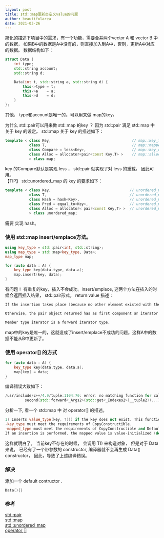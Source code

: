 ```yaml
---
layout: post
title: std::map更新自定义value的问题  
author: beautifularea
date: 2021-03-26
---
```


简化的描述下项目中的需求，有一个功能，需要合并两个vector A 和 vector B 中的数据， 如果B中的数据是A中没有的，则直接加入到A中，否则，更新A中对应的数据。
数据结构如下： 
   
```cxx
struct Data {
    int type;
    std::string account;
    std::string d;

    Data(int t, std::string a, std::string d) {
        this->type = t;
        this->a    = a;
        this->d    = d;
    }
};
```
其他， type和account是唯一的，可以用来做 map的key。  

为什么 std::pair可以用来做 std::map 的key ？ 因为 std::pair 满足 std::map 中关于 key 的设定。 std::map 关于 key 的描述如下：   
```cxx
template < class Key,                                     // map::key_type
           class T,                                       // map::mapped_type
           class Compare = less<Key>,                     // map::key_compare
           class Alloc = allocator<pair<const Key,T> >    // map::allocator_type
           > class map;
```
key 的Compare默认是实现 less<Key> ， std::pair 就实现了对 less 的重载。 因此可用。  
【TIP】 std::unordered_map 的 key 的要求如下：  
```cxx
template < class Key,                                    // unordered_map::key_type
           class T,                                      // unordered_map::mapped_type
           class Hash = hash<Key>,                       // unordered_map::hasher
           class Pred = equal_to<Key>,                   // unordered_map::key_equal
           class Alloc = allocator< pair<const Key,T> >  // unordered_map::allocator_type
           > class unordered_map;
```
需要 实现 hash。  

### 使用 std::map insert/emplace方法。  

```cxx
using key_type = std::pair<int, std::string>;
using map_type = std::map<key_type, Data>;
map_type map;

for (auto data : A) {
    key_type key(data.type, data.a);
    map.insert(key, data);
}
```
有问题！ 有重复的key，插入不会成功。insert/emplace, 这两个方法在插入的时候会返回插入结果， std::pair形式。
return value 描述：  

```cxx
If the insertion takes place (because no other element existed with the same key), the function returns a pair object, whose first component is an iterator to the inserted element, and whose second component is true.

Otherwise, the pair object returned has as first component an iterator pointing to the element in the container with the same key, and false as its second component.

Member type iterator is a forward iterator type.
```
map中的key是唯一的，这就造成了insert/emplace不成功的问题。这样A中的数据不能从B中更新了。  

### 使用 operator[] 的方式
```cxx
for (auto data : A) {
    key_type key(data.type, data.a);
    map[key] = data;
}
```
编译错误大致如下： 
```cxx
/usr/include/c++/4.9/tuple:1104:70: error: no matching function for call to 'main()::Data::Data()'
         second(std::forward<_Args2>(std::get<_Indexes2>(__tuple2))...)
```
分析一下, 看一个 std::map 中 对 operator[] 的描述。  
```cxx
1) Inserts value_type(key, T()) if the key does not exist. This function is equivalent to return insert(std::make_pair(key, T())).first->second;
-key_type must meet the requirements of CopyConstructible.
-mapped_type must meet the requirements of CopyConstructible and DefaultConstructible.
If an insertion is performed, the mapped value is value-initialized (default-constructed for class types, zero-initialized otherwise) and a reference to it is returned.
```
这样就明白了， 当前key不存在的时候， 会调用 T() 来构造对象， 但是对于 Data来说， 已经有了一个带参数的 constructor, 编译器就不会再生成 Data() constructor， 因此，导致了上述编译错误。

### 解决
添加一个 default contructor .  
```cxx
Data(){}
```

### 参考  
[std::pair](https://www.cplusplus.com/reference/utility/pair/pair/)  
[std::map](http://www.cplusplus.com/reference/map/map/)  
[std::unordered_map](https://www.cplusplus.com/reference/unordered_map/unordered_map/)  
[operator \[\]](https://en.cppreference.com/w/cpp/container/map/operator_at)
